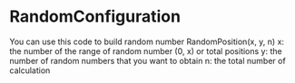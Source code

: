 # RandomConfiguration
You can use this code to build random number
RandomPosition(x, y, n) 
x: the number of the range of random number (0, x) or total positions
y: the number of random numbers that you want to obtain 
n: the total number of calculation
